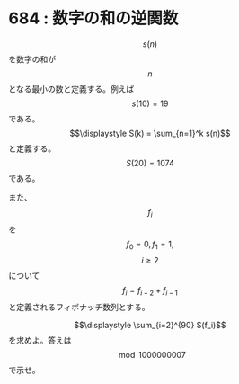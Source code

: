 # 684 : 数字の和の逆関数

$$s(n)$$を数字の和が$$n$$となる最小の数と定義する。例えば$$s(10)=19$$である。\
$$\displaystyle S(k) = \sum_{n=1}^k s(n)$$と定義する。$$S(20)=1074$$である。

また、$$f_i$$を$$f_0 = 0, f_1 = 1,$$$$i \geq 2$$について$$f_i = f_{i-2} + f_{i-1}$$と定義されるフィボナッチ数列とする。

$$\displaystyle \sum_{i=2}^{90} S(f_i)$$を求めよ。答えは$$\mod 1000000007$$で示せ。
